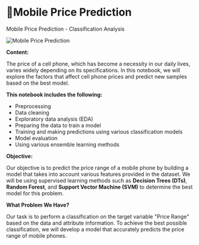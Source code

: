 # 📱Mobile Price Prediction

Mobile Price Prediction - Classification Analysis

![Mobile Price Prediction](https://user-images.githubusercontent.com/105715834/233306258-c4b93e44-4415-4c18-a190-7430cd0fcfa6.gif)

**Content:** 

The price of a cell phone, which has become a necessity in our daily lives, varies widely depending on its specifications. In this notebook, we will explore the factors that affect cell phone prices and predict new samples based on the best model.

**This notebook includes the following:**

- Preprocessing
- Data cleaning
- Exploratory data analysis (EDA)
- Preparing the data to train a model
- Training and making predictions using various classification models
- Model evaluation
- Using various ensemble learning methods
    
**Objective:**   
    
Our objective is to predict the price range of a mobile phone by building a model that takes into account various features provided in the dataset. We will be using supervised learning methods such as **Decision Trees (DTs)**, **Random Forest**, and **Support Vector Machine (SVM)** to determine the best model for this problem.

**What Problem We Have?**
    
Our task is to perform a classification on the target variable "Price Range" based on the data and attribute information. To achieve the best possible classification, we will develop a model that accurately predicts the price range of mobile phones.

